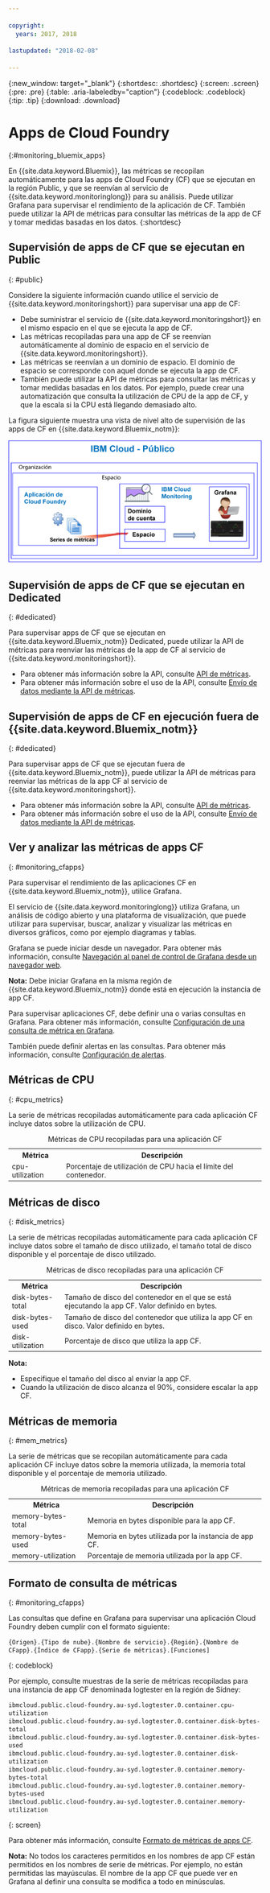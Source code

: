 ```yaml
---

copyright:
  years: 2017, 2018

lastupdated: "2018-02-08"

---
```


{:new_window: target="_blank"}
{:shortdesc: .shortdesc}
{:screen: .screen}
{:pre: .pre}
{:table: .aria-labeledby="caption"}
{:codeblock: .codeblock}
{:tip: .tip}
{:download: .download}


# Apps de Cloud Foundry
 {:#monitoring_bluemix_apps}

En {{site.data.keyword.Bluemix}}, las métricas se recopilan automáticamente para las apps de Cloud Foundry (CF) que se ejecutan en la región Public, y que se reenvían al servicio de {{site.data.keyword.monitoringlong}} para su análisis. Puede utilizar Grafana para supervisar el rendimiento de la aplicación de CF. También puede utilizar la API de métricas para consultar las métricas de la app de CF y tomar medidas basadas en los datos.
{:shortdesc}


## Supervisión de apps de CF que se ejecutan en Public
{: #public}


Considere la siguiente información cuando utilice el servicio de {{site.data.keyword.monitoringshort}} para supervisar una app de CF:

* Debe suministrar el servicio de {{site.data.keyword.monitoringshort}} en el mismo espacio en el que se ejecuta la app de CF.
* Las métricas recopiladas para una app de CF se reenvían automáticamente al dominio de espacio en el servicio de {{site.data.keyword.monitoringshort}}. 
* Las métricas se reenvían a un dominio de espacio. El dominio de espacio se corresponde con aquel donde se ejecuta la app de CF. 
* También puede utilizar la API de métricas para consultar las métricas y tomar medidas basadas en los datos. Por ejemplo, puede crear una automatización que consulta la utilización de CPU de la app de CF, y que la escala si la CPU está llegando demasiado alto.

La figura siguiente muestra una vista de nivel alto de supervisión de las apps de CF en {{site.data.keyword.Bluemix_notm}}:

![Vista de nivel alto de supervisión de las apps de CF en {{site.data.keyword.Bluemix_notm}}](images/cfapp_metrics_ov.png "Vista de nivel alto de supervisión de las apps de CF en {{site.data.keyword.Bluemix_notm}}")

## Supervisión de apps de CF que se ejecutan en Dedicated
{: #dedicated}

Para supervisar apps de CF que se ejecutan en {{site.data.keyword.Bluemix_notm}} Dedicated, puede utilizar la API de métricas para reenviar las métricas de la app de CF al servicio de {{site.data.keyword.monitoringshort}}.

* Para obtener más información sobre la API, consulte [API de métricas](https://console.bluemix.net/apidocs/927-ibm-cloud-monitoring-metrics-api?&language=node#introduction).
* Para obtener más información sobre el uso de la API, consulte [Envío de datos mediante la API de métricas](/docs/services/cloud-monitoring/send-metrics/send_data_api.html#send_data_api).


## Supervisión de apps de CF en ejecución fuera de {{site.data.keyword.Bluemix_notm}}
{: #dedicated}

Para supervisar apps de CF que se ejecutan fuera de {{site.data.keyword.Bluemix_notm}}, puede utilizar la API de métricas para reenviar las métricas de la app CF al servicio de {{site.data.keyword.monitoringshort}}.

* Para obtener más información sobre la API, consulte [API de métricas](https://console.bluemix.net/apidocs/927-ibm-cloud-monitoring-metrics-api?&language=node#introduction).
* Para obtener más información sobre el uso de la API, consulte [Envío de datos mediante la API de métricas](/docs/services/cloud-monitoring/send-metrics/send_data_api.html#send_data_api).




## Ver y analizar las métricas de apps CF
{: #monitoring_cfapps}

Para supervisar el rendimiento de las aplicaciones CF en {{site.data.keyword.Bluemix_notm}}, utilice Grafana. 

El servicio de {{site.data.keyword.monitoringlong}} utiliza Grafana, un análisis de código abierto y una plataforma de visualización, que puede utilizar para supervisar, buscar, analizar y visualizar las métricas en diversos gráficos, como por ejemplo diagramas y tablas.

Grafana se puede iniciar desde un navegador. Para obtener más información, consulte [Navegación al panel de control de Grafana desde un navegador web](/docs/services/cloud-monitoring/grafana/navigating_grafana.html#launch_grafana_from_browser).

**Nota:** Debe iniciar Grafana en la misma región de {{site.data.keyword.Bluemix_notm}} donde está en ejecución la instancia de app CF.


Para supervisar aplicaciones CF, debe definir una o varias consultas en Grafana. Para obtener más información, consulte [Configuración de una consulta de métrica en Grafana](/docs/services/cloud-monitoring/grafana/define_query.html#define_query). 

También puede definir alertas en las consultas. Para obtener más información, consulte [Configuración de alertas](/docs/services/cloud-monitoring/config_alerts_ov.html#config_alerts_ov).



## Métricas de CPU
{: #cpu_metrics}

La serie de métricas recopiladas automáticamente para cada aplicación CF incluye datos sobre la utilización de CPU.


<table>
  <caption>Métricas de CPU recopiladas para una aplicación CF</caption>
  <tr>
    <th>Métrica</th>
    <th>Descripción</th>
  </tr>
  <tr>
    <td>cpu-utilization</td>
    <td>Porcentaje de utilización de CPU hacia el límite del contenedor.</td>
  </tr>
</table>


## Métricas de disco
{: #disk_metrics}

La serie de métricas recopiladas automáticamente para cada aplicación CF incluye datos sobre el tamaño de disco utilizado, el tamaño total de disco disponible y el porcentaje de disco utilizado.


<table>
  <caption>Métricas de disco recopiladas para una aplicación CF</caption>
  <tr>
    <th>Métrica</th>
    <th>Descripción</th>
  </tr>
  <tr>
    <td>disk-bytes-total</td>
    <td>Tamaño de disco del contenedor en el que se está ejecutando la app CF. Valor definido en bytes.</td>
  </tr>
  <tr>
    <td>disk-bytes-used</td>
    <td>Tamaño de disco del contenedor que utiliza la app CF en disco. Valor definido en bytes.</td>
  </tr>
  <tr>
    <td>disk-utilization</td>
    <td>Porcentaje de disco que utiliza la app CF.</td>
  </tr>
</table>

**Nota:** 

* Especifique el tamaño del disco al enviar la app CF.
* Cuando la utilización de disco alcanza el 90%, considere escalar la app CF.

## Métricas de memoria
{: #mem_metrics}

La serie de métricas que se recopilan automáticamente para cada aplicación CF incluye datos sobre la memoria utilizada, la memoria total disponible y el porcentaje de memoria utilizado.

<table>
  <caption>Métricas de memoria recopiladas para una aplicación CF</caption>
  <tr>
    <th>Métrica</th>
    <th>Descripción</th>
  </tr>
  <tr>
    <td>memory-bytes-total</td>
    <td>Memoria en bytes disponible para la app CF.</td>
  </tr>
  <tr>
    <td>memory-bytes-used</td>
    <td>Memoria en bytes utilizada por la instancia de app CF.</td>
  </tr>
  <tr>
    <td>memory-utilization</td>
    <td>Porcentaje de memoria utilizada por la app CF.</td>
  </tr>
</table>


## Formato de consulta de métricas
{: #monitoring_cfapps}


Las consultas que define en Grafana para supervisar una aplicación Cloud Foundry deben cumplir con el formato siguiente: 

```
{Origen}.{Tipo de nube}.{Nombre de servicio}.{Región}.{Nombre de CFapp}.{Índice de CFapp}.{Serie de métricas}.[Funciones]
```
{: codeblock}

Por ejemplo, consulte muestras de la serie de métricas recopiladas para una instancia de app CF denominada logtester en la región de Sídney:

```
ibmcloud.public.cloud-foundry.au-syd.logtester.0.container.cpu-utilization
ibmcloud.public.cloud-foundry.au-syd.logtester.0.container.disk-bytes-total
ibmcloud.public.cloud-foundry.au-syd.logtester.0.container.disk-bytes-used
ibmcloud.public.cloud-foundry.au-syd.logtester.0.container.disk-utilization
ibmcloud.public.cloud-foundry.au-syd.logtester.0.container.memory-bytes-total
ibmcloud.public.cloud-foundry.au-syd.logtester.0.container.memory-bytes-used
ibmcloud.public.cloud-foundry.au-syd.logtester.0.container.memory-utilization
```
{: screen}

Para obtener más información, consulte [Formato de métricas de apps CF](/docs/services/cloud-monitoring/reference/cfapps_metrics_format.html#cfapps_metrics_format).

**Nota:** No todos los caracteres permitidos en los nombres de app CF están permitidos en los nombres de serie de métricas. Por ejemplo, no están permitidas las mayúsculas. El nombre de la app CF que puede ver en Grafana al definir una consulta se modifica a todo en minúsculas.




